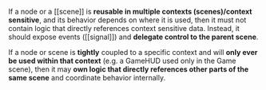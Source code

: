If a node or a [[scene]] is **reusable in multiple contexts (scenes)/context sensitive**, and its behavior depends on where it is used, then it must not contain logic that directly references context sensitive data. Instead, it should expose events ([[signal]]) and **delegate control to the parent scene**.

If a node or scene is **tightly** coupled to a specific context and will **only ever be used within that context** (e.g. a GameHUD used only in the Game scene), then it may **own logic that directly references other parts of the same scene** and coordinate behavior internally.